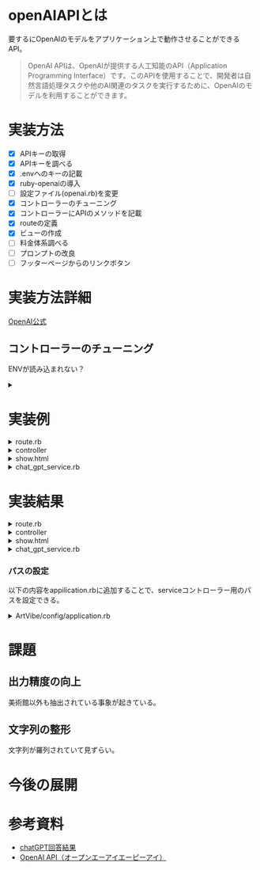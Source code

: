 
# openAIAPIとは
要するにOpenAIのモデルをアプリケーション上で動作させることができるAPI。

> OpenAI APIは、OpenAIが提供する人工知能のAPI（Application Programming Interface）です。このAPIを使用することで、開発者は自然言語処理タスクや他のAI関連のタスクを実行するために、OpenAIのモデルを利用することができます。

# 実装方法
- [x] APIキーの取得
- [x] APIキーを調べる 
- [x] .envへのキーの記載
- [x] ruby-openaiの導入
- [ ] 設定ファイル(openai.rb)を変更
- [x] コントローラーのチューニング    
- [x] コントローラーにAPIのメソッドを記載
- [x] routeの定義
- [x] ビューの作成
- [ ] 料金体系調べる
- [ ] プロンプトの改良
- [ ] フッターページからのリンクボタン

# 実装方法詳細
[OpenAI公式](https://openai.com/index/openai-api/)

## コントローラーのチューニング    
ENVが読み込まれない？

<details>
<summary></summary>

```
@client = OpenAI::Client.new(access_token: Rails.application.credentials.dig(:openai, :api_key))
```

</details>


# 実装例

<details>
<summary>route.rb</summary>
   
   ``` 
      namespace :openai do
        get 'speak/', to: 'speak#generate_text'
        get 'speak/show', to: 'speak#show'
      end
```
</details>

<details>
<summary>controller</summary>

```
rails g controller openai/speak
```
</details>

<details>
<summary>show.html</summary>
    
    <div class="flex flex-col items-center justify-center py-6 w-full h-full text-blue-900">
      <div class="max-w-4xl w-full space-y-8 h-full">
        <div id="conversation" class="space-y-4 p-4 rounded overflow-y-auto">
        </div>
        <form id="text_form" class="flex items-center px-2 py-1 border-t border-gray-200 bg-white text-blue-500">
          <label for="file_input" class="cursor-pointer inline-block relative">
            <svg class="w-6 h-6 fill-current text-gray-900 transition-colors duration-200" xmlns="http://www.w3.org/2000/svg" viewBox="0 0 448 512">
            <path d="M364.2 83.8c-24.4-24.4-64-24.4-88.4 0l-184 184c-42.1 42.1-42.1 110.3 0 152.4s110.3 42.1 152.4 0l152-152c10.9-10.9 28.7-10.9 39.6 0s10.9 28.7 0 39.6l-152 152c-64 64-167.6 64-231.6 0s-64-167.6 0-231.6l184-184c46.3-46.3 121.3-46.3 167.6 0s46.3 121.3 0 167.6l-176 176c-28.6 28.6-75 28.6-103.6 0s-28.6-75 0-103.6l144-144c10.9-10.9 28.7-10.9 39.6 0s10.9 28.7 0 39.6l-144 144c-6.7 6.7-6.7 17.7 0 24.4s17.7 6.7 24.4 0l176-176c24.4-24.4 24.4-64 0-88.4z"/>
            </svg>
            <input type="file" id="file_input" class="hidden">
          </label>
          <input type="text" placeholder="入力してください" id="user_input" class="flex-1 px-3 py-2 border rounded border-gray-300 focus:border-blue-500 focus:outline-none focus:ring">
          <button id="button_post" class="px-4 py-2 bg-green-500 text-white rounded-md transition duration-300 ease-in-out hover:bg-green-600 focus:outline-none focus:ring focus:ring-green-200 ml-2">送信</button>
        </form>
      </div>
    </div>
    
    <script>
      const button_post = document.getElementById('button_post');
      button_post.addEventListener('click', function(event) {
        event.preventDefault();
    
        const formText = document.querySelector("#user_input");
        if (formText.value.trim() === "") {
          return;
        }
    
        const url = "<%= openai_speak_path('json') %>?user_input=" + formText.value;
        const postOptions = {
          headers: {
            'Accept': 'application/json',
            'Content-Type': 'application/json'
          },
          method: "GET"
        };
    
        fetch(url, postOptions)
          .then(response => response.json())
          .then(item => {
            const list = document.getElementById("conversation");
    
            const inputHTML = `
              <div class="text-right flex items-end justify-end space-x-2">
                <div class="chat-bubble bg-primary text-primary-content">
                  <span>${formText.value}</span>
                </div>
                <div class="icon-container w-8 h-8 flex-shrink-0">
                <svg xmlns="http://www.w3.org/2000/svg" viewBox="0 0 448 512" class="w-full h-full"><path d="M224 256A128 128 0 1 0 224 0a128 128 0 1 0 0 256zm-45.7 48C79.8 304 0 383.8 0 482.3C0 498.7 13.3 512 29.7 512H418.3c16.4 0 29.7-13.3 29.7-29.7C448 383.8 368.2 304 269.7 304H178.3z"/></svg>
                </div>
              </div>`;
            list.insertAdjacentHTML("beforeend", inputHTML);
    
            const responseHTML = `
              <div class="text-left flex items-start space-x-2">
                <div class="icon-container w-8 h-8 flex-shrink-0">
                  <svg xmlns="http://www.w3.org/2000/svg" viewBox="0 0 640 512" class="w-full h-full"><path d="M320 0c17.7 0 32 14.3 32 32V96H472c39.8 0 72 32.2 72 72V440c0 39.8-32.2 72-72 72H168c-39.8 0-72-32.2-72-72V168c0-39.8 32.2-72 72-72H288V32c0-17.7 14.3-32 32-32zM208 384c-8.8 0-16 7.2-16 16s7.2 16 16 16h32c8.8 0 16-7.2 16-16s-7.2-16-16-16H208zm96 0c-8.8 0-16 7.2-16 16s7.2 16 16 16h32c8.8 0 16-7.2 16-16s-7.2-16-16-16H304zm96 0c-8.8 0-16 7.2-16 16s7.2 16 16 16h32c8.8 0 16-7.2 16-16s-7.2-16-16-16H400zM264 256a40 40 0 1 0 -80 0 40 40 0 1 0 80 0zm152 40a40 40 0 1 0 0-80 40 40 0 1 0 0 80zM48 224H64V416H48c-26.5 0-48-21.5-48-48V272c0-26.5 21.5-48 48-48zm544 0c26.5 0 48 21.5 48 48v96c0 26.5-21.5 48-48 48H576V224h16z"/></svg>
                </div>
                  <div class="chat-bubble text-primary-content bg-secondary">               <span>${item.text}</span>
                  </div>
              </div>`;
            list.insertAdjacentHTML("beforeend", responseHTML);
            formText.value = "";
            list.scrollTop = list.scrollHeight;
          })
          .catch(error => console.error('Error:', error));
      });
    </script>
</details>

<details><summary>chat_gpt_service.rb</summary>

```
class ChatGptService
  require 'openai'

  def initialize
    @openai = OpenAI::Client.new(access_token: ENV.fetch("OPENAI_ACCESS_TOKEN"))
  end

  def chat(prompt)
    response = @openai.chat(
      parameters: {
        model: "gpt-3.5-turbo", # Required. # 使用するGPT-3のエンジンを指定
        messages: [{ role: "system", content: "You are a helpful assistant. response to japanese" }, { role: "user", content: prompt }],
        temperature: 0.7, # 応答のランダム性を指定
        max_tokens: 200,  # 応答の長さを指定
      },
      )
    response['choices'].first['message']['content']
  end
end
```
</details>

# 実装結果

<details>
<summary>route.rb</summary>
   
   ``` 
      namespace :openai do
        get 'recommend/', to: 'recommend#generate_text'
        get 'recommend/show', to: 'recommend#show'
      end
```
</details>

<details>
<summary>controller</summary>

```
rails g controller openai/recommend
```
</details>

<details>
<summary>show.html</summary>
    
    <div class="flex flex-col items-center justify-center py-6 w-full h-full text-blue-900">
      <div class="max-w-4xl w-full space-y-8 h-full">
        <div id="conversation" class="space-y-4 p-4 rounded overflow-y-auto">
        </div>
        <form id="text_form" class="flex items-center px-2 py-1 border-t border-gray-200 bg-white text-blue-500">
          <label for="file_input" class="cursor-pointer inline-block relative">
            <svg class="w-6 h-6 fill-current text-gray-900 transition-colors duration-200" xmlns="http://www.w3.org/2000/svg" viewBox="0 0 448 512">
            <path d="M364.2 83.8c-24.4-24.4-64-24.4-88.4 0l-184 184c-42.1 42.1-42.1 110.3 0 152.4s110.3 42.1 152.4 0l152-152c10.9-10.9 28.7-10.9 39.6 0s10.9 28.7 0 39.6l-152 152c-64 64-167.6 64-231.6 0s-64-167.6 0-231.6l184-184c46.3-46.3 121.3-46.3 167.6 0s46.3 121.3 0 167.6l-176 176c-28.6 28.6-75 28.6-103.6 0s-28.6-75 0-103.6l144-144c10.9-10.9 28.7-10.9 39.6 0s10.9 28.7 0 39.6l-144 144c-6.7 6.7-6.7 17.7 0 24.4s17.7 6.7 24.4 0l176-176c24.4-24.4 24.4-64 0-88.4z"/>
            </svg>
            <input type="file" id="file_input" class="hidden">
          </label>
          <input type="text" placeholder="入力してください" id="user_input" class="flex-1 px-3 py-2 border rounded border-gray-300 focus:border-blue-500 focus:outline-none focus:ring">
          <button id="button_post" class="px-4 py-2 bg-green-500 text-white rounded-md transition duration-300 ease-in-out hover:bg-green-600 focus:outline-none focus:ring focus:ring-green-200 ml-2">送信</button>
        </form>
      </div>
    </div>
    
    <script>
      const button_post = document.getElementById('button_post');
      button_post.addEventListener('click', function(event) {
        event.preventDefault();
    
        const formText = document.querySelector("#user_input");
        if (formText.value.trim() === "") {
          return;
        }
    
        const url = "<%= openai_speak_path('json') %>?user_input=" + formText.value;
        const postOptions = {
          headers: {
            'Accept': 'application/json',
            'Content-Type': 'application/json'
          },
          method: "GET"
        };
    
        fetch(url, postOptions)
          .then(response => response.json())
          .then(item => {
            const list = document.getElementById("conversation");
    
            const inputHTML = `
              <div class="text-right flex items-end justify-end space-x-2">
                <div class="chat-bubble bg-primary text-primary-content">
                  <span>${formText.value}</span>
                </div>
                <div class="icon-container w-8 h-8 flex-shrink-0">
                <svg xmlns="http://www.w3.org/2000/svg" viewBox="0 0 448 512" class="w-full h-full"><path d="M224 256A128 128 0 1 0 224 0a128 128 0 1 0 0 256zm-45.7 48C79.8 304 0 383.8 0 482.3C0 498.7 13.3 512 29.7 512H418.3c16.4 0 29.7-13.3 29.7-29.7C448 383.8 368.2 304 269.7 304H178.3z"/></svg>
                </div>
              </div>`;
            list.insertAdjacentHTML("beforeend", inputHTML);
    
            const responseHTML = `
              <div class="text-left flex items-start space-x-2">
                <div class="icon-container w-8 h-8 flex-shrink-0">
                  <svg xmlns="http://www.w3.org/2000/svg" viewBox="0 0 640 512" class="w-full h-full"><path d="M320 0c17.7 0 32 14.3 32 32V96H472c39.8 0 72 32.2 72 72V440c0 39.8-32.2 72-72 72H168c-39.8 0-72-32.2-72-72V168c0-39.8 32.2-72 72-72H288V32c0-17.7 14.3-32 32-32zM208 384c-8.8 0-16 7.2-16 16s7.2 16 16 16h32c8.8 0 16-7.2 16-16s-7.2-16-16-16H208zm96 0c-8.8 0-16 7.2-16 16s7.2 16 16 16h32c8.8 0 16-7.2 16-16s-7.2-16-16-16H304zm96 0c-8.8 0-16 7.2-16 16s7.2 16 16 16h32c8.8 0 16-7.2 16-16s-7.2-16-16-16H400zM264 256a40 40 0 1 0 -80 0 40 40 0 1 0 80 0zm152 40a40 40 0 1 0 0-80 40 40 0 1 0 0 80zM48 224H64V416H48c-26.5 0-48-21.5-48-48V272c0-26.5 21.5-48 48-48zm544 0c26.5 0 48 21.5 48 48v96c0 26.5-21.5 48-48 48H576V224h16z"/></svg>
                </div>
                  <div class="chat-bubble text-primary-content bg-secondary">               <span>${item.text}</span>
                  </div>
              </div>`;
            list.insertAdjacentHTML("beforeend", responseHTML);
            formText.value = "";
            list.scrollTop = list.scrollHeight;
          })
          .catch(error => console.error('Error:', error));
      });
    </script>
</details>

<details><summary>chat_gpt_service.rb</summary>

```
require 'openai'

class RecommendationService
  def initialize(user)
    @user = user
    @client = OpenAI::Client.new(access_token: ENV['OPENAI_API_KEY'])
  end

  def recommend_museums
    liked_museums = @user.favorites.joins(:museum).pluck('museums.name')

    prompt = <<~PROMPT
      ユーザーが以下のミュージアムを「いいね」しました:
      #{liked_museums.join("\n")}

      これに基づいて、他のミュージアムやアート関連のおすすめを日本語で提案してください。
    PROMPT

    response = @client.chat(
      parameters: {
        model: "gpt-4",
        messages: [{ role: "system", content: "あなたは有能なレコメンデーションエンジンです。" },
                   { role: "user", content: prompt }],
      temperature: 0.7
      }
    )

    response.dig("choices", 0, "message", "content") || "おすすめが見つかりませんでした。"
  end
end
```
</details>

### パスの設定
以下の内容をappilication.rbに追加することで、serviceコントローラー用のパスを設定できる。
<details>
<summary>ArtVibe/config/application.rb</summary>

```
    config.autoload_paths += %W(#{config.root}/app/services)
```
</details>

# 課題
## 出力精度の向上
美術館以外も抽出されている事象が起きている。

## 文字列の整形
文字列が羅列されていて見ずらい。


# 今後の展開

# 参考資料
- [chatGPT回答結果](https://chatgpt.com/share/6758060c-6b00-8003-b494-7aea2f7ad17d)
- [OpenAI API（オープンエーアイエーピーアイ）](https://www.softbank.jp/biz/solutions/generative-ai/ai-glossary/openai-api/)
